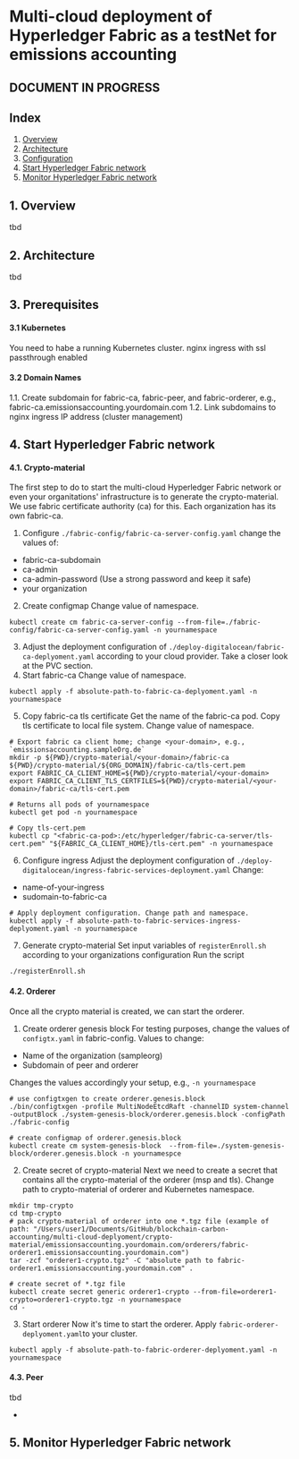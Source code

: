 # Multi-cloud deployment of Hyperledger Fabric as a testNet for emissions accounting

## DOCUMENT IN PROGRESS


## Index
   1. [Overview](README.md#1-overview)
   2. [Architecture](README.md#2-architecture)
   3. [Configuration](README.md#3-configuration)
   4. [Start Hyperledger Fabric network](README.md#5-start-hyperledger-fabric-network)
   5. [Monitor Hyperledger Fabric network](README.md#5-monitor-hyperledger-fabric-network)

## 1. Overview
tbd

## 2. Architecture
tbd

## 3. Prerequisites
#### 3.1 Kubernetes
You need to habe a running Kubernetes cluster. nginx ingress with ssl passthrough enabled

#### 3.2 Domain Names
1.1. Create subdomain for fabric-ca, fabric-peer, and fabric-orderer, e.g., fabric-ca.emissionsaccounting.yourdomain.com
1.2. Link subdomains to nginx ingress IP address (cluster management)

## 4. Start Hyperledger Fabric network
#### 4.1. Crypto-material
The first step to do to start the multi-cloud Hyperledger Fabric network or even your organitations' infrastructure is to generate the crypto-material. We use fabric certificate authority (ca) for this. Each organization has its own fabric-ca.

1. Configure `./fabric-config/fabric-ca-server-config.yaml`
change the values of:
- fabric-ca-subdomain
- ca-admin
- ca-admin-password (Use a strong password and keep it safe)
- your organization
2. Create configmap
Change value of namespace.
```shell
kubectl create cm fabric-ca-server-config --from-file=./fabric-config/fabric-ca-server-config.yaml -n yournamespace
```
3. Adjust the deployment configuration of `./deploy-digitalocean/fabric-ca-deplyoment.yaml` according to your cloud provider. Take a closer look at the PVC section.
4. Start fabric-ca
Change value of namespace.
```shell
kubectl apply -f absolute-path-to-fabric-ca-deplyoment.yaml -n yournamespace
```
5. Copy fabric-ca tls certificate
Get the name of the fabric-ca pod. Copy tls certificate to local file system. Change value of namespace.
```shell
# Export fabric ca client home; change <your-domain>, e.g., `emissionsaccounting.sampleOrg.de`
mkdir -p ${PWD}/crypto-material/<your-domain>/fabric-ca
${PWD}/crypto-material/${ORG_DOMAIN}/fabric-ca/tls-cert.pem
export FABRIC_CA_CLIENT_HOME=${PWD}/crypto-material/<your-domain>
export FABRIC_CA_CLIENT_TLS_CERTFILES=${PWD}/crypto-material/<your-domain>/fabric-ca/tls-cert.pem

# Returns all pods of yournamespace
kubectl get pod -n yournamespace

# Copy tls-cert.pem
kubectl cp "<fabric-ca-pod>:/etc/hyperledger/fabric-ca-server/tls-cert.pem" "${FABRIC_CA_CLIENT_HOME}/tls-cert.pem" -n yournamespace
```
6. Configure ingress
Adjust the deployment configuration of `./deploy-digitalocean/ingress-fabric-services-deployment.yaml` 
Change:
- name-of-your-ingress
- sudomain-to-fabric-ca
```shell
# Apply deployment configuration. Change path and namespace.
kubectl apply -f absolute-path-to-fabric-services-ingress-deplyoment.yaml -n yournamespace
```
7. Generate crypto-material
Set input variables of `registerEnroll.sh` according to your organizations configuration
Run the script
```shell
./registerEnroll.sh
```
#### 4.2. Orderer
Once all the crypto material is created, we can start the orderer.

1. Create orderer genesis block 
For testing purposes, change the values of `configtx.yaml` in fabric-config. Values to change:
- Name of the organization (sampleorg)
- Subdomain of peer and orderer

Changes the values accordingly your setup, e.g., `-n yournamespace`
```shell
# use configtxgen to create orderer.genesis.block
./bin/configtxgen -profile MultiNodeEtcdRaft -channelID system-channel -outputBlock ./system-genesis-block/orderer.genesis.block -configPath ./fabric-config

# create configmap of orderer.genesis.block
kubectl create cm system-genesis-block  --from-file=./system-genesis-block/orderer.genesis.block -n yournamespce
```

2. Create secret of crypto-material
Next we need to create a secret that contains all the crypto-material of the orderer (msp and tls). Change path to crypto-material of orderer and Kubernetes namespace.
```shell
mkdir tmp-crypto
cd tmp-crypto
# pack crypto-material of orderer into one *.tgz file (example of path: "/Users/user1/Documents/GitHub/blockchain-carbon-accounting/multi-cloud-deplyoment/crypto-material/emissionsaccounting.yourdomain.com/orderers/fabric-orderer1.emissionsaccounting.yourdomain.com")
tar -zcf "orderer1-crypto.tgz" -C "absolute path to fabric-orderer1.emissionsaccounting.yourdomain.com" .

# create secret of *.tgz file
kubectl create secret generic orderer1-crypto --from-file=orderer1-crypto=orderer1-crypto.tgz -n yournamespace
cd -
```
3. Start orderer
Now it's time to start the orderer. Apply `fabric-orderer-deplyoment.yaml`to your cluster.  
```shell
kubectl apply -f absolute-path-to-fabric-orderer-deplyoment.yaml -n yournamespace
```
#### 4.3. Peer
tbd

- 
## 5. Monitor Hyperledger Fabric network
